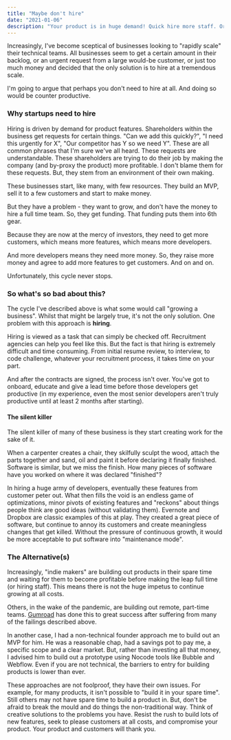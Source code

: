 ```yaml
---
title: "Maybe don't hire"
date: "2021-01-06"
description: "Your product is in huge demand! Quick hire more staff. Or, maybe don't - here is why."
---
```


Increasingly, I've become sceptical of businesses looking to "rapidly scale" their technical teams. All businesses seem to get a certain amount in their backlog, or an urgent request from a large would-be customer, or just too much money and decided that the only solution is to hire at a tremendous scale.

I'm going to argue that perhaps you don't need to hire at all. And doing so would be counter productive.



### Why startups need to hire

Hiring is driven by demand for product features. Shareholders within the business get requests for certain things. "Can we add this quickly?", "I need this urgently for X", "Our competitor has Y so we need Y". These are all common phrases that I'm sure we've all heard. These requests are understandable. These shareholders are trying to do their job by making the company (and by-proxy the product) more profitable. I don't blame them for these requests. But, they stem from an environment of their own making.

These businesses start, like many, with few resources. They build an MVP, sell it to a few customers and start to make money. 

But they have a problem - they want to grow, and don't have the money to hire a full time team. So, they get funding. That funding puts them into 6th gear. 

Because they are now at the mercy of investors, they need to get more customers, which means more features, which means more developers.

And more developers means they need more money. So, they raise more money and agree to add more features to get customers. And on and on.

Unfortunately, this cycle never stops.



### So what's so bad about this?

The cycle I've described above is what some would call "growing a business". Whilst that might be largely true, it's not the only solution. One problem with this approach is **hiring**.

Hiring is viewed as a task that can simply be checked off. Recruitment agencies can help you feel like this. But the fact is that hiring is extremely difficult and time consuming. From initial resume review, to interview, to code challenge, whatever your recruitment process, it takes time on your part. 

And after the contracts are signed, the process isn't over. You've got to onboard, educate and give a lead time before those developers get productive (in my experience, even the most senior developers aren't truly productive until at least 2 months after starting).



#### The silent killer

The silent killer of many of these business is they start creating work for the sake of it. 

When a carpenter creates a chair, they skilfully sculpt the wood, attach the parts together and sand, oil and paint it before declaring it finally finished. Software is similar, but we miss the finish. How many pieces of software have you worked on where it was declared "finished"?

In hiring a huge army of developers, eventually these features from customer peter out. What then fills the void is an endless game of optimizations, minor pivots of existing features and "reckons" about things people think are good ideas (without validating them). Evernote and Dropbox are classic examples of this at play. They created a great piece of software, but continue to annoy its customers and create meaningless changes that get killed. Without the pressure of continuous growth, it would be more acceptable to put software into "maintenance mode".



### The Alternative(s)

Increasingly, "indie makers" are building out products in their spare time and waiting for them to become profitable before making the leap full time (or hiring staff). This means there is not the huge impetus to continue growing at all costs.

Others, in the wake of the pandemic, are building out remote, part-time teams. [Gumroad](https://sahillavingia.com/work) has done this to great success after suffering from many of the failings described above. 

In another case, I had a non-technical founder approach me to build out an MVP for him. He was a reasonable chap, had a savings pot to pay me, a specific scope and a clear market. But, rather than investing all that money, I advised him to build out a prototype using Nocode tools like Bubble and Webflow. Even if you are not technical, the barriers to entry for building products is lower than ever.

These approaches are not foolproof, they have their own issues. For example, for many products, it isn't possible to "build it in your spare time". Still others may not have spare time to build a product in. But, don't be afraid to break the mould and do things the non-traditional way. Think of creative solutions to the problems you have. Resist the rush to build lots of new features, seek to please customers at all costs, and compromise your product. Your product and customers will thank you.

